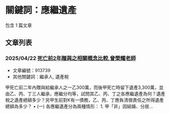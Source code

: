 # 關鍵詞：應繼遺產

包含 1 篇文章

## 文章列表

### 2025/04/22 [死亡前2年贈與之相關概念比較,曾榮耀老師](../../articles/913739_%E6%AD%BB%E4%BA%A1%E5%89%8D2%E5%B9%B4%E8%B4%88%E8%88%87%E4%B9%8B%E7%9B%B8%E9%97%9C%E6%A6%82%E5%BF%B5%E6%AF%94%E8%BC%83%2C%E6%9B%BE%E6%A6%AE%E8%80%80%E8%80%81%E5%B8%AB.md)
- 文章編號：913739
- 其他關鍵詞：繼承人, 遺產稅

甲死亡前二年內贈與給繼承人之一乙300萬，而後甲死亡時留下遺產3,300萬，並由乙、丙、丁三人繼承，應繼分均等，試問其乙、丙、丁之各應繼遺產為何？遺產稅之遺產總額多少？另甲生前對K有一債務，乙、丙、丁應負清償責任之所得遺產總額為多少？ • (一) 各應繼遺產分為兩種情形： 1. 甲「非」因結婚、分居...
